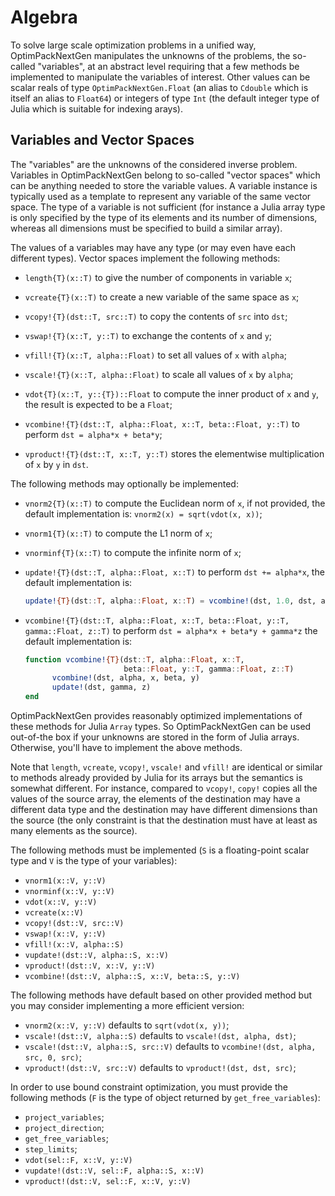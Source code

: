 # Algebra

To solve large scale optimization problems in a unified way, OptimPackNextGen
manipulates the unknowns of the problems, the so-called "variables", at an
abstract level requiring that a few methods be implemented to manipulate the
variables of interest.  Other values can be scalar reals of type
`OptimPackNextGen.Float` (an alias to `Cdouble` which is itself an alias to
`Float64`) or integers of type `Int` (the default integer type of Julia which
is suitable for indexing arays).


## Variables and Vector Spaces

The "variables" are the unknowns of the considered inverse problem.  Variables
in OptimPackNextGen belong to so-called "vector spaces" which can be anything
needed to store the variable values.  A variable instance is typically used as
a template to represent any variable of the same vector space.  The type of a
variable is not sufficient (for instance a Julia array type is only specified
by the type of its elements and its number of dimensions, whereas all
dimensions must be specified to build a similar array).

The values of a variables may have any type (or may even have each different
types).  Vector spaces implement the following methods:

* `length{T}(x::T)` to give the number of components in variable `x`;

* `vcreate{T}(x::T)` to create a new variable of the same space as `x`;

* `vcopy!{T}(dst::T, src::T)` to copy the contents of `src` into `dst`;

* `vswap!{T}(x::T, y::T)` to exchange the contents of `x` and `y`;

* `vfill!{T}(x::T, alpha::Float)` to set all values of `x` with `alpha`;

* `vscale!{T}(x::T, alpha::Float)` to scale all values of `x` by `alpha`;

* `vdot{T}(x::T, y::{T})::Float` to compute the inner product of `x` and `y`,
  the result is expected to be a `Float`;

* `vcombine!{T}(dst::T, alpha::Float, x::T, beta::Float, y::T)` to perform
  `dst = alpha*x + beta*y`;

* `vproduct!{T}(dst::T, x::T, y::T)` stores the elementwise multiplication
  of `x` by `y` in `dst`.

The following methods may optionally be implemented:

* `vnorm2{T}(x::T)` to compute the Euclidean norm of `x`, if not provided, the
  default implementation is: `vnorm2(x) = sqrt(vdot(x, x))`;

* `vnorm1{T}(x::T)` to compute the L1 norm of `x`;

* `vnorminf{T}(x::T)` to compute the infinite norm of `x`;

* `update!{T}(dst::T, alpha::Float, x::T)` to perform `dst += alpha*x`, the
  default implementation is:
  ```julia
  update!{T}(dst::T, alpha::Float, x::T) = vcombine!(dst, 1.0, dst, alpha, x)`
  ```

* `vcombine!{T}(dst::T, alpha::Float, x::T, beta::Float, y::T, gamma::Float, z::T)`
  to perform `dst = alpha*x + beta*y + gamma*z` the default implementation is:
  ```julia
  function vcombine!{T}(dst::T, alpha::Float, x::T,
                        beta::Float, y::T, gamma::Float, z::T)
        vcombine!(dst, alpha, x, beta, y)
        update!(dst, gamma, z)
  end
  ```

OptimPackNextGen provides reasonably optimized implementations of these methods
for Julia `Array` types.  So OptimPackNextGen can be used out-of-the box if
your unknowns are stored in the form of Julia arrays.  Otherwise, you'll have
to implement the above methods.

Note that `length`, `vcreate`, `vcopy!`, `vscale!` and `vfill!` are identical
or similar to methods already provided by Julia for its arrays but the
semantics is somewhat different.  For instance, compared to `vcopy!`, `copy!`
copies all the values of the source array, the elements of the destination may
have a different data type and the destination may have different dimensions
than the source (the only constraint is that the destination must have at least
as many elements as the source).

The following methods must be implemented (`S` is a floating-point scalar type
and `V` is the type of your variables):

* `vnorm1(x::V, y::V)`
* `vnorminf(x::V, y::V)`
* `vdot(x::V, y::V)`
* `vcreate(x::V)`
* `vcopy!(dst::V, src::V)`
* `vswap!(x::V, y::V)`
* `vfill!(x::V, alpha::S)`
* `vupdate!(dst::V, alpha::S, x::V)`
* `vproduct!(dst::V, x::V, y::V)`
* `vcombine!(dst::V, alpha::S, x::V, beta::S, y::V)`

The following methods have default based on other provided method but you may
consider implementing a more efficient version:

* `vnorm2(x::V, y::V)` defaults to `sqrt(vdot(x, y))`;
* `vscale!(dst::V, alpha::S)` defaults to `vscale!(dst, alpha, dst)`;
* `vscale!(dst::V, alpha::S, src::V)` defaults to
  `vcombine!(dst, alpha, src, 0, src)`;
* `vproduct!(dst::V, src::V)` defaults to `vproduct!(dst, dst, src)`;

In order to use bound constraint optimization, you must provide the following
methods (`F` is the type of object returned by `get_free_variables`):

* `project_variables`;
* `project_direction`;
* `get_free_variables`;
* `step_limits`;
* `vdot(sel::F, x::V, y::V)`
* `vupdate!(dst::V, sel::F, alpha::S, x::V)`
* `vproduct!(dst::V, sel::F, x::V, y::V)`
